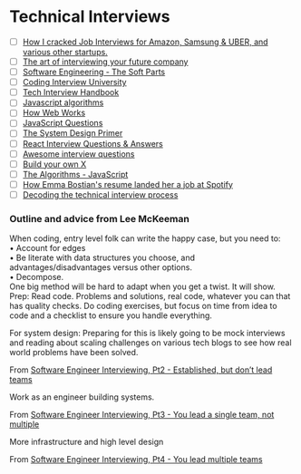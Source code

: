 # Technical Interviews

* [ ] [How I cracked Job Interviews for Amazon, Samsung & UBER, and various other startups.](https://medium.com/@kartikm1198/how-i-cracked-job-interviews-for-amazon-samsung-uber-and-various-other-startups-29983f5bd480)
* [ ] [The art of interviewing your future company](https://leaddev.com/professional-development/art-interviewing-your-future-company)
* [ ] [Software Engineering - The Soft Parts](https://addyosmani.com/blog/software-engineering-soft-parts/)
* [ ] [Coding Interview University](https://github.com/jwasham/coding-interview-university)
* [ ] [Tech Interview Handbook](https://github.com/yangshun/tech-interview-handbook)
* [ ] [Javascript algorithms](https://github.com/trekhleb/javascript-algorithms)
* [ ] [How Web Works](https://github.com/vasanthk/how-web-works)
* [ ] [JavaScript Questions](https://github.com/lydiahallie/javascript-questions)
* [ ] [The System Design Primer](https://github.com/donnemartin/system-design-primer)
* [ ] [React Interview Questions & Answers](https://github.com/sudheerj/reactjs-interview-questions)
* [ ] [Awesome interview questions](https://github.com/DopplerHQ/awesome-interview-questions)
* [ ] [Build your own X](https://github.com/codecrafters-io/build-your-own-x)
* [ ] [The Algorithms - JavaScript](https://github.com/TheAlgorithms/Javascript)
* [ ] [How Emma Bostian's resume landed her a job at Spotify](https://dev.to/rylandking/how-emma-bostian-s-resume-landed-her-a-job-at-spotify-5fni)
* [ ] [Decoding the technical interview process](https://technicalinterviews.dev/)

### Outline and advice from Lee McKeeman

When coding, entry level folk can write the happy case, but you need to: \
• Account for edges \
• Be literate with data structures you choose, and advantages/disadvantages versus other options.\
• Decompose. \
One big method will be hard to adapt when you get a twist. It will show. Prep: Read code. Problems and solutions, real code, whatever you can that has quality checks. Do coding exercises, but focus on time from idea to code and a checklist to ensure you handle everything.

For system design: Preparing for this is likely going to be mock interviews and reading about scaling challenges on various tech blogs to see how real world problems have been solved.

From [Software Engineer Interviewing, Pt2 - Established, but don’t lead teams](https://www.linkedin.com/posts/lmckeeman\_software-engineer-interviewing-pt2-established-activity-6951047426954731520-CyUI/?utm\_source=linkedin\_share\&utm\_medium=member\_desktop\_web)

Work as an engineer building systems.

From [Software Engineer Interviewing, Pt3 - You lead a single team, not multiple](https://www.linkedin.com/posts/lmckeeman\_software-engineer-interviewing-pt3-you-activity-6955025176669409281-dptR/?utm\_source=linkedin\_share\&utm\_medium=member\_desktop\_web)

More infrastructure and high level design

From [Software Engineer Interviewing, Pt4 - You lead multiple teams](https://www.linkedin.com/posts/lmckeeman\_software-engineer-interviewing-pt4-you-activity-6957190800069836800-chfZ/?utm\_source=linkedin\_share\&utm\_medium=member\_desktop\_web)
